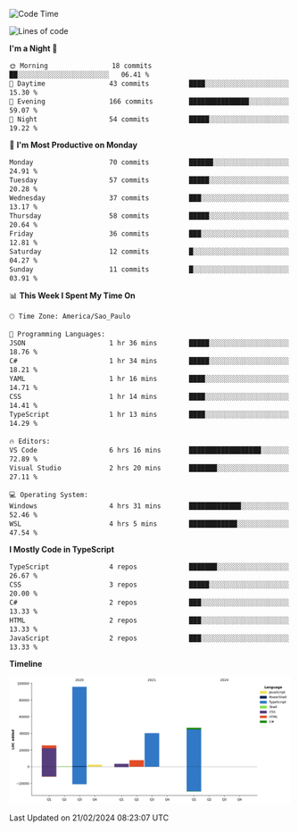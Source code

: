 <!--START_SECTION:waka-->
![Code Time](http://img.shields.io/badge/Code%20Time-2%2C310%20hrs%2019%20mins-blue)

![Lines of code](https://img.shields.io/badge/From%20Hello%20World%20I%27ve%20Written-221.3%20thousand%20lines%20of%20code-blue)

**I'm a Night 🦉** 

```text
🌞 Morning                18 commits          ██░░░░░░░░░░░░░░░░░░░░░░░   06.41 % 
🌆 Daytime                43 commits          ████░░░░░░░░░░░░░░░░░░░░░   15.30 % 
🌃 Evening                166 commits         ███████████████░░░░░░░░░░   59.07 % 
🌙 Night                  54 commits          █████░░░░░░░░░░░░░░░░░░░░   19.22 % 
```
📅 **I'm Most Productive on Monday** 

```text
Monday                   70 commits          ██████░░░░░░░░░░░░░░░░░░░   24.91 % 
Tuesday                  57 commits          █████░░░░░░░░░░░░░░░░░░░░   20.28 % 
Wednesday                37 commits          ███░░░░░░░░░░░░░░░░░░░░░░   13.17 % 
Thursday                 58 commits          █████░░░░░░░░░░░░░░░░░░░░   20.64 % 
Friday                   36 commits          ███░░░░░░░░░░░░░░░░░░░░░░   12.81 % 
Saturday                 12 commits          █░░░░░░░░░░░░░░░░░░░░░░░░   04.27 % 
Sunday                   11 commits          █░░░░░░░░░░░░░░░░░░░░░░░░   03.91 % 
```


📊 **This Week I Spent My Time On** 

```text
🕑︎ Time Zone: America/Sao_Paulo

💬 Programming Languages: 
JSON                     1 hr 36 mins        █████░░░░░░░░░░░░░░░░░░░░   18.76 % 
C#                       1 hr 34 mins        █████░░░░░░░░░░░░░░░░░░░░   18.21 % 
YAML                     1 hr 16 mins        ████░░░░░░░░░░░░░░░░░░░░░   14.71 % 
CSS                      1 hr 14 mins        ████░░░░░░░░░░░░░░░░░░░░░   14.41 % 
TypeScript               1 hr 13 mins        ████░░░░░░░░░░░░░░░░░░░░░   14.29 % 

🔥 Editors: 
VS Code                  6 hrs 16 mins       ██████████████████░░░░░░░   72.89 % 
Visual Studio            2 hrs 20 mins       ███████░░░░░░░░░░░░░░░░░░   27.11 % 

💻 Operating System: 
Windows                  4 hrs 31 mins       █████████████░░░░░░░░░░░░   52.46 % 
WSL                      4 hrs 5 mins        ████████████░░░░░░░░░░░░░   47.54 % 
```

**I Mostly Code in TypeScript** 

```text
TypeScript               4 repos             ███████░░░░░░░░░░░░░░░░░░   26.67 % 
CSS                      3 repos             █████░░░░░░░░░░░░░░░░░░░░   20.00 % 
C#                       2 repos             ███░░░░░░░░░░░░░░░░░░░░░░   13.33 % 
HTML                     2 repos             ███░░░░░░░░░░░░░░░░░░░░░░   13.33 % 
JavaScript               2 repos             ███░░░░░░░░░░░░░░░░░░░░░░   13.33 % 
```



**Timeline**

![Lines of Code chart](https://raw.githubusercontent.com/jonhoffmam/jonhoffmam/master/assets/bar_graph.png)


 Last Updated on 21/02/2024 08:23:07 UTC
<!--END_SECTION:waka-->
